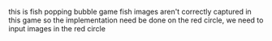 this is fish popping bubble game
fish images aren't correctly captured in this game
so the implementation need be done on the red circle, we need to input images in the red circle